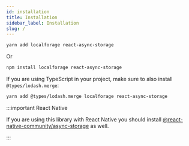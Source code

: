 ```yaml
---
id: installation
title: Installation
sidebar_label: Installation
slug: /
---
```


```bash
yarn add localforage react-async-storage
```

Or

```bash
npm install localforage react-async-storage
```

If you are using TypeScript in your project, make sure to also install `@types/lodash.merge`:

```bash
yarn add @types/lodash.merge localforage react-async-storage
```

:::important React Native

If you are using this library with React Native you should install [@react-native-community/async-storage](https://react-native-async-storage.github.io/async-storage/docs/install/) as well.

:::
